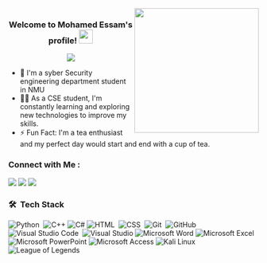 
<img width="250" align="right" src="https://c.tenor.com/_DOBjnGspYAAAAAM/code-coding.gif">

<h3 align="center">
  Welcome to Mohamed Essam's profile!

  <img src="https://media.giphy.com/media/hvRJCLFzcasrR4ia7z/giphy.gif" width="28">
</h3>

<!-- Typing SVG by DenverCoder1 - https://github.com/DenverCoder1/readme-typing-svg -->
<p align="center">
  <a href="https://github.com/DenverCoder1/readme-typing-svg"><img src="https://readme-typing-svg.herokuapp.com/?lines=Cyber%20Security%20Engineer;Always%20learning%20new%20things&font=Fira%20Code&center=true&width=440&height=45&color=f75c7e&vCenter=true&size=22"></a>
</p> 

- 🏢 I'm a syber Security engineering department student in NMU
- 👨‍💻 As a CSE student, I'm constantly learning and exploring new technologies to improve my skills.
- ⚡ Fun Fact: I'm a tea enthusiast and my perfect day would start and end with a cup of tea.

### Connect with Me :

<a href="https://linkedin.com/in/mohamed-essam-0a2884248" target="_blank"><img src="https://img.shields.io/badge/-MOhamed%20Essam-0077B5?style=for-the-badge&logo=Linkedin&logoColor=white"/></a>
<a href="https://t.me/M07amedEssam" target="_blank"><img src="https://img.shields.io/badge/-MOhamed%20Essam-0077B5?style=for-the-badge&logo=Telegram&logoColor=white"/></a>
<a href="[[https://www.facebook.com/YourFacebookUsername](https://www.facebook.com/profile.php?id=100017481542274&mibextid=ZbWKwL)](https://www.facebook.com/profile.php?id=100017481542274&mibextid=ZbWKwL)" target="_blank"><img src="https://img.shields.io/badge/-MOhamed%20Essam-0077B5?style=for-the-badge&logo=facebook&logoColor=white"/>
</a>

### 🛠 &nbsp;Tech Stack
![Python](https://img.shields.io/badge/-Python%20-05122A?style=flat&logo=python)&nbsp;
![C++](https://img.shields.io/badge/-C++%20-05122A?style=flat&logo=c%2B%2B)
![C#](https://img.shields.io/badge/-C%23%20-05122A?style=flat&logo=c-sharp)
![HTML](https://img.shields.io/badge/-HTML-05122A?style=flat&logo=HTML5)&nbsp;
![CSS](https://img.shields.io/badge/-CSS-05122A?style=flat&logo=CSS3&logoColor=1572B6)&nbsp;
![Git](https://img.shields.io/badge/-Git-05122A?style=flat&logo=git)&nbsp;
![GitHub](https://img.shields.io/badge/-GitHub-05122A?style=flat&logo=github)&nbsp;
![Visual Studio Code](https://img.shields.io/badge/-Visual%20Studio%20Code-05122A?style=flat&logo=visual-studio-code&logoColor=007ACC)&nbsp;
![Visual Studio](https://img.shields.io/badge/-Visual%20Studio-05122A?style=flat&logo=visual-studio&logoColor=5C2D91)
![Microsoft Word](https://img.shields.io/badge/-Microsoft%20Word%20-05122A?style=flat&logo=microsoft-word)
![Microsoft Excel](https://img.shields.io/badge/-Microsoft%20Excel%20-05122A?style=flat&logo=microsoft-excel)
![Microsoft PowerPoint](https://img.shields.io/badge/-Microsoft%20PowerPoint%20-05122A?style=flat&logo=microsoft-powerpoint)
![Microsoft Access](https://img.shields.io/badge/-Microsoft%20Access%20-05122A?style=flat&logo=microsoft-access)
![Kali Linux](https://img.shields.io/badge/-Kali%20Linux%20-05122A?style=flat&logo=kali-linux)
![League of Legends](https://img.shields.io/badge/-League%20of%20Legends-05122A?style=flat&logo=league-of-legends&logoColor=FFA500)
